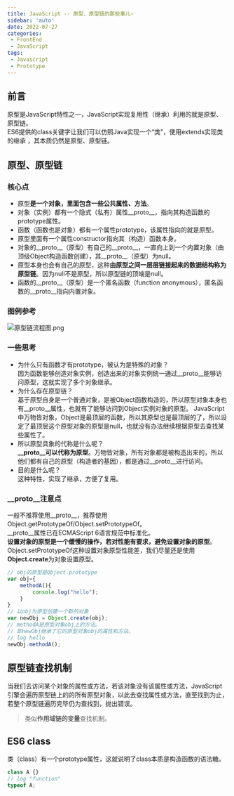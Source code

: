 ```yaml
---
title: JavaScript -- 原型、原型链的那些事儿~
sidebar: 'auto'
date: 2022-07-27
categories:
 - FrontEnd
 - JavaScript
tags:
 - Javascript
 - Prototype
---
```


## 前言
原型是JavaScript特性之一，JavaScript实现复用性（继承）利用的就是原型、原型链。<br />
ES6提供的class关键字让我们可以仿照Java实现一个“类”，使用extends实现类的继承
，其本质仍然是原型、原型链。

## 原型、原型链

### 核心点
* 原型**是一个对象，里面包含一些公共属性、方法**。
* 对象（实例）都有一个隐式（私有）属性__proto__，指向其构造函数的prototype属性。
* 函数（函数也是对象）都有一个属性prototype，该属性指向的就是原型。
* 原型里面有一个属性constructor指向其（构造）函数本身。
* 对象的__proto__（原型）有自己的__proto__，一直向上到一个内置对象（由顶级Object构造函数创建），其__proto__（原型）为null。
* 原型本身也会有自己的原型，这种**由原型之间一层层链接起来的数据结构称为原型链**。因为null不是原型，所以原型链的顶端是null。
* 函数的__proto__（原型）是一个匿名函数（function anonymous），匿名函数的__proto__指向内置对象。

### 图例参考
![原型链流程图.png](https://s2.loli.net/2022/07/31/G6nThJlWt1DUcCV.png)

### 一些思考
* 为什么只有函数才有prototype，被认为是特殊的对象？<br/>
因为函数能够创造对象实例，创造出来的对象实例统一通过__proto__能够访问原型，这就实现了多个对象继承。
* 为什么存在原型链？<br/>
基于原型自身是一个普通对象，是被Object函数构造的，所以原型对象本身也有__proto__属性，也就有了能够访问到Object实例对象的原型。
JavaScript中万物皆对象，Object是最顶层的函数，所以其原型也是最顶层的了，所以设定了最顶层这个原型对象的原型是null，也就没有办法继续根据原型去查找某些属性了。
* 所以原型具象的代称是什么呢？<br/>
**__proto__可以代称为原型**。万物皆对象，所有对象都是被构造出来的，所以他们都有自己的原型（构造者的基因），都是通过__proto__进行访问。
* 目的是什么呢？<br/>
这种特性，实现了继承，方便了复用。

### __proto__注意点
一般不推荐使用__proto__，推荐使用Object.getPrototypeOf/Object.setPrototypeOf。<br />
__proto__属性已在ECMAScript 6语言规范中标准化。<br />
**设置对象的原型是一个缓慢的操作，若对性能有要求，避免设置对象的原型**。
Object.setPrototypeOf这种设置对象原型性能差，我们尽量还是使用**Object.create**为对象设置原型。
```js
// obj的原型是Object.prototype
var obj={
    methodA(){
        console.log("hello");
    }
}
// 以obj为原型创建一个新的对象
var newObj = Object.create(obj);
// methodA是原型对象obj上的方法。
// 即newObj继承了它的原型对象obj的属性和方法。
// log hello
newObj.methodA(); 
```

## 原型链查找机制
当我们去访问某个对象的属性或方法，若该对象没有该属性或方法，JavaScript引擎会遍历原型链上的的所有原型对象，以此去查找属性或方法，直至找到为止，若整个原型链遍历完毕仍为查找到，抛出错误。
> 类似**作用域链的变量**查找机制。

## ES6 class
类（class）有一个prototype属性，这就说明了class本质是构造函数的语法糖。
```js
class A {}
// log "function"
typeof A;
```


